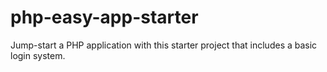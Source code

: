 # php-easy-app-starter
Jump-start a PHP application with this starter project that includes a basic login system.
